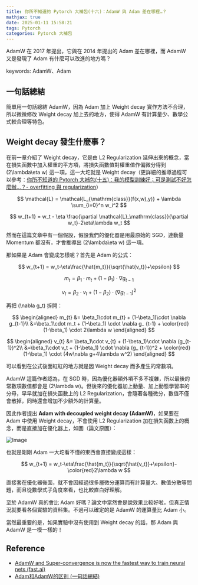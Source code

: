 ```yaml
---
title: 你所不知道的 Pytorch 大補包(十六)：AdamW 與 Adam 差在哪裡…？
mathjax: true
date: 2025-01-11 15:58:21
tags: Pytorch
categories: Pytorch 大補包
---
```


AdamW 在 2017 年提出，它與在 2014 年提出的 Adam 差在哪裡，而 AdamW 又是發現了 Adam 有什麼可以改進的地方嗎？

keywords: AdamW、Adam
<!--more-->

## 一句話總結

簡單用一句話總結 AdamW，因為 Adam 加上 Weight decay 實作方法不合理，所以微微修改 Weight decay 加上去的地方，使得 AdamW 有計算量少、數學公式較合理等特色。

## Weight decay 發生什麼事？

在前一章介紹了 Weight decay，它是由 L2 Regularization 延伸出來的概念，當在損失函數中加入權重的平方項，將損失函數值對權重值作偏微分得到 \(2\lambda\eta w\) 這一項，這一大坨就是 Weight decay（更詳細的推導過程可以參考：[你所不知道的 Pytorch 大補包(十五)：我的模型訓練好；可是測試不好怎麼辦…？- overfitting 與 regularization](https://mushding.space/2023/03/16/%E4%BD%A0%E6%89%80%E4%B8%8D%E7%9F%A5%E9%81%93%E7%9A%84-Pytorch-%E5%A4%A7%E8%A3%9C%E5%8C%85-%E5%8D%81%E4%BA%94-%EF%BC%9A%E6%88%91%E7%9A%84%E6%A8%A1%E5%9E%8B%E8%A8%93%E7%B7%B4%E5%A5%BD%EF%BC%9B%E5%8F%AF%E6%98%AF%E6%B8%AC%E8%A9%A6%E4%B8%8D%E5%A5%BD%E6%80%8E%E9%BA%BC%E8%BE%A6%E2%80%A6%EF%BC%9F-overfitting-%E8%88%87-regularization/)）

$$
\mathcal{L} = \mathcal{L_{\mathrm{class}}(f(x,w),y)} + \lambda \sum_{i=0}^n w_i^2
$$

$$
w_{t+1} = w_t - \eta \frac{\partial \mathcal{L}_\mathrm{class}}{\partial w_t}-2\eta\lambda w_t
$$

然而在這篇文章中有一個假設，假設我們的優化器是用最原始的 SGD，連動量 Momentum 都沒有，才會推導出 \(2\lambda\eta w\) 這一項。

那如果是 Adam 會變成怎樣呢？首先是 Adam 的公式：

$$
w_{t+1} = w_t-\eta\frac{\hat{m_t}}{\sqrt{\hat{v_t}}+\epsilon}
$$

$$
m_{t} = \beta_1\cdot m_{t} + (1-\beta_1)\cdot \nabla g_{t-1}
$$

$$
v_{t} = \beta_2\cdot v_{t} + (1-\beta_2)\cdot (\nabla g_{t-1})^2
$$

再把 \(\nabla g_t\) 拆開：

$$
\begin{aligned}
m_{t} &= \beta_1\cdot m_{t} + (1-\beta_1)\cdot \nabla g_{t-1}\\
&=\beta_1\cdot m_t + (1-\beta_1) \cdot \nabla g_ {t-1} + \color{red}(1-\beta_1) \cdot 2\lambda w
\end{aligned}
$$

$$
\begin{aligned}
v_{t} &= \beta_1\cdot v_{t} + (1-\beta_1)\cdot \nabla (g_{t-1})^2\\
&=\beta_1\cdot v_t + (1-\beta_1) \cdot \nabla (g_ {t-1})^2 + \color{red}(1-\beta_1) \cdot (4w\nabla g+4\lambda w^2)
\end{aligned}
$$

可以看到在公式後面紅紅的地方就是因 Weight decay 而多產生的常數項。

AdamW 這篇作者認為，在 SGD 時，因為優化器額外項不多不複雜，所以最後的常數項數值都會是 \(2\lambda w\)。但後來的優化器加上動量、加上動態學習率的分母，早早就加在損失函數上的 L2 Regularization，會隨著各種微分，數值不僅會散掉，同時還會增加不少額外的計算量。

因此作者提出 **Adam with decoupled weight decay (AdamW)**，如果要在 Adam 中使用 Weight decay，不會使用 L2 Regularization 加在損失函數上的概念，而是直接加在優化器上，如圖（論文原圖）：  

<img src="https://i.imgur.com/1SoW9fl.png" alt="Image" />

也就是剛剛 Adam 一大坨看不懂的東西會直接變成這樣：

$$
w_{t+1} = w_t-\eta\frac{\hat{m_t}}{\sqrt{\hat{v_t}}+\epsilon}-\color{red}2\lambda w
$$

直接套在優化器後面，就不會因經過很多層微分運算而有計算量大、數值分散等問題，而且從數學式子角度來看，也比較直白好理解。

至於 AdamW 真的會比 Adam 好嗎？論文中當然會是說效果比較好啦，但真正情況就要看各個實驗的資料集。不過可以確定的是 AdamW 的運算量比 Adam 小。

當然最重要的是，如果實驗中沒有使用到 Weight decay 的話，那 Adam 與 AdamW 是一模一樣的！

## Reference

- [AdamW and Super-convergence is now the fastest way to train neural nets (fast.ai)](https://www.fast.ai/posts/2018-07-02-adam-weight-decay.html)
- [Adam和AdamW的区别 (一句話總結)](https://blog.csdn.net/weixin_45743001/article/details/120472616)
